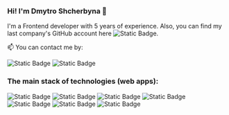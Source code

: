 ### Hi! I'm Dmytro Shcherbyna  👋

I'm a Frontend developer with 5 years of experience. Also, you can find my last company's GitHub account here ![Static Badge](https://img.shields.io/badge/DmytroShcherbyna-back?logo=github&logoColor=white&label=GitHub&labelColor=black&color=black&link=https%3A%2F%2Fgithub.com%2FDmytroShcherbyna).


📫 You can contact me by:

![Static Badge](https://img.shields.io/badge/Dmytro%20Shcherbyna-%23c71610?logo=gmail&logoColor=white&color=%23c71610&link=mailto%3Ashch.d.vol%40gmail.com)
![Static Badge](https://img.shields.io/badge/Dmytro%20Shcherbyna-%230A66C2?logo=linkedin&logoColor=white&color=%230A66C2&link=https%3A%2F%2Fwww.linkedin.com%2Fin%2Fshcherbyna-d)



### The main stack of technologies (web apps):
![Static Badge](https://img.shields.io/badge/JavaScript-black?style=for-the-badge&logo=javascript&logoColor=black&labelColor=%23F7DF1E&color=%23F7DF1E)
![Static Badge](https://img.shields.io/badge/React.js-%2361DAFB?style=for-the-badge&logo=react&logoColor=%2361DAFB&labelColor=black&color=black)
![Static Badge](https://img.shields.io/badge/Next.js-black?style=for-the-badge&logo=nextdotjs&logoColor=white&labelColor=black&color=black)
![Static Badge](https://img.shields.io/badge/TypeScript-blue?style=for-the-badge&logo=typescript&logoColor=white&labelColor=%233178C6&color=%233178C6)
![Static Badge](https://img.shields.io/badge/Redux-white?style=for-the-badge&logo=Redux&logoColor=%23764ABC&labelColor=%23eeeeee&color=%23eeeeee)
![Static Badge](https://img.shields.io/badge/SWR-black?style=for-the-badge&logo=swr&logoColor=black&labelColor=%23eeeeee&color=%23eeeeee)
![Static Badge](https://img.shields.io/badge/-black?style=for-the-badge&logo=styledcomponents&logoColor=black&label=styled-components&labelColor=%23DB7093&color=%23DB7093)
